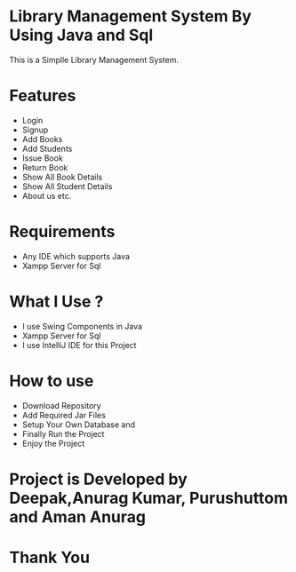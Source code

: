 # Library Management System By Using Java and Sql
 

 This is  a Simplle Library Management System.

 # Features
 - Login 
 - Signup 
 - Add Books  
 - Add Students  
 - Issue Book 
 - Return Book  
 - Show All Book Details  
 - Show All Student Details  
 - About us etc.

 # Requirements 

 - Any IDE which supports Java 
 - Xampp Server for Sql
 

# What I Use ?

 - I use Swing Components in Java 
 - Xampp Server for Sql
 - I use IntelliJ IDE for this Project

# How to use

- Download Repository
- Add Required Jar Files
- Setup Your Own Database and
- Finally Run the Project
- Enjoy the Project

# Project is Developed by Deepak,Anurag Kumar, Purushuttom and Aman Anurag

# Thank You

